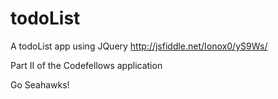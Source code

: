 todoList
========

A todoList app using JQuery
http://jsfiddle.net/Ionox0/yS9Ws/

Part II of the Codefellows application

Go Seahawks!
